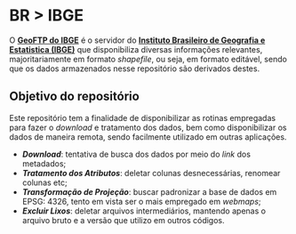 # BR > IBGE

O [**GeoFTP do IBGE**](http://geoftp.ibge.gov.br/) é o servidor do [**Instituto Brasileiro de Geografia e Estatistica (IBGE)**](https://www.infraestruturameioambiente.sp.gov.br) que disponibiliza diversas informações relevantes, majoritariamente em formato *shapefile*, ou seja, em formato editável, sendo que os dados armazenados nesse repositório são derivados destes.

## Objetivo do repositório

Este repositório tem a finalidade de disponibilizar as rotinas empregadas para fazer o *download* e tratamento dos dados, bem como disponibilizar os dados de maneira remota, sendo facilmente utilizado em outras aplicações.

- ***Download***: tentativa de busca dos dados por meio do *link* dos metadados;
- ***Tratamento dos Atributos***: deletar colunas desnecessárias, renomear colunas etc;
- ***Transformação de Projeção***: buscar padronizar a base de dados em EPSG: 4326, tento em vista ser o mais empregado em *webmaps*;
- ***Excluir Lixos***: deletar arquivos intermediários, mantendo apenas o arquivo bruto e a versão que utilizo em outros códigos.
